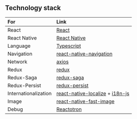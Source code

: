 ## Technology stack

| For                  | Link                                                                                                                                    |
| :------------------- | :-------------------------------------------------------------------------------------------------------------------------------------- |
| React                | [React](https://reactjs.org/)                                                                                                           |
| React Native         | [React Native](https://facebook.github.io/react-native/)                                                                                |
| Language             | [Typescript](https://www.typescriptlang.org/)                                                                                           |
| Navigation           | [react-native-navigation](https://github.com/wix/react-native-navigation)                                                               |
| Network              | [axios](https://github.com/axios/axios)                                                                                                 |
| Redux                | [redux](https://redux.js.org/)                                                                                                          |
| Redux-Saga           | [redux-saga](https://github.com/redux-saga/redux-saga)                                                                                  |
| Redux-Persist        | [redux-persist](https://github.com/rt2zz/redux-persist)                                                                                 |
| Internationalization | [react-native-localize](https://github.com/react-native-community/react-native-localize) + [i18n-js](https://github.com/fnando/i18n-js) |
| Image                | [react-native-fast-image](https://github.com/DylanVann/react-native-fast-image)                                                         |
| Debug                | [Reactotron](https://github.com/infinitered/reactotron)                                                                                 |

